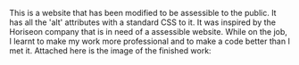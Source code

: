 This is a website that has been modified to be assessible to the public.
It has all the 'alt' attributes with a standard CSS to it.
It was inspired by the Horiseon company that is in need of a assessible website.
While on the job, I learnt to make my work more professional and to make a code better than I met it.
Attached here is the image of the finished work:
